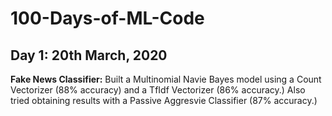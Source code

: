# 100-Days-of-ML-Code

## Day 1: 20th March, 2020
**Fake News Classifier:**
Built a Multinomial Navie Bayes model using a Count Vectorizer (88% accuracy) and a TfIdf Vectorizer (86% accuracy.) Also tried obtaining results with a Passive Aggresvie Classifier (87% accuracy.)
